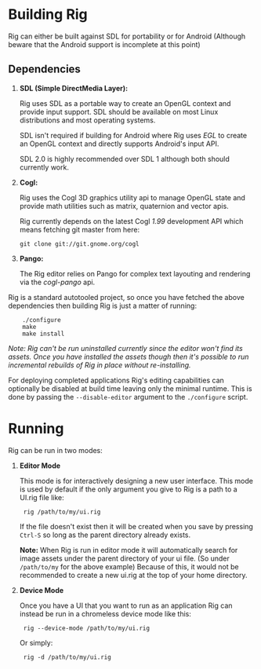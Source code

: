 Building Rig
==

Rig can either be built against SDL for portability or for Android
(Although beware that the Android support is incomplete at this point)


Dependencies
--

1. **SDL (Simple DirectMedia Layer):**

   Rig uses SDL as a portable way to create an OpenGL context and
   provide input support. SDL should be available on most Linux
   distributions and most operating systems.

   SDL isn't required if building for Android where Rig uses *EGL* to
   create an OpenGL context and directly supports Android's input API.

   SDL 2.0 is highly recommended over SDL 1 although both should
   currently work.

2. **Cogl:**

    Rig uses the Cogl 3D graphics utility api to manage OpenGL state
    and provide math utilities such as matrix, quaternion and vector
    apis.

    Rig currently depends on the latest Cogl *1.99* development API
    which means fetching git master from here:

    `git clone git://git.gnome.org/cogl`

3. **Pango:**

    The Rig editor relies on Pango for complex text layouting and
    rendering via the *cogl-pango* api.


Rig is a standard autotooled project, so once you have fetched the
above dependencies then building Rig is just a matter of running:

        ./configure
        make
        make install

*Note: Rig can't be run uninstalled currently since the editor won't
find its assets. Once you have installed the assets though then it's
possible to run incremental rebuilds of Rig in place without
re-installing.*

For deploying completed applications Rig's editing capabilities can
optionally be disabled at build time leaving only the minimal runtime.
This is done by passing the `--disable-editor` argument to the
`./configure` script.

Running
==

Rig can be run in two modes:

1. **Editor Mode**

    This mode is for interactively designing a new user interface.
    This mode is used by default if the only argument you give to Rig
    is a path to a UI.rig file like:

        rig /path/to/my/ui.rig

    If the file doesn't exist then it will be created when you
    save by pressing `Ctrl-S` so long as the parent directory already
    exists.

    **Note:** When Rig is run in editor mode it will automatically
    search for image assets under the parent directory of your ui
    file. (So under `/path/to/my` for the above example) Because of
    this, it would not be recommended to create a new ui.rig at the
    top of your home directory.

2. **Device Mode**

    Once you have a UI that you want to run as an application Rig can
    instead be run in a chromeless device mode like this:

        rig --device-mode /path/to/my/ui.rig

    Or simply:

        rig -d /path/to/my/ui.rig
